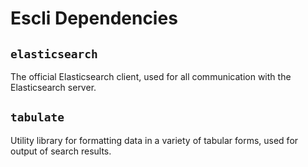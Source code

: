 # Escli Dependencies

## `elasticsearch`

The official Elasticsearch client, used for all communication with the Elasticsearch server.

## `tabulate`

Utility library for formatting data in a variety of tabular forms, used for output of search results.

